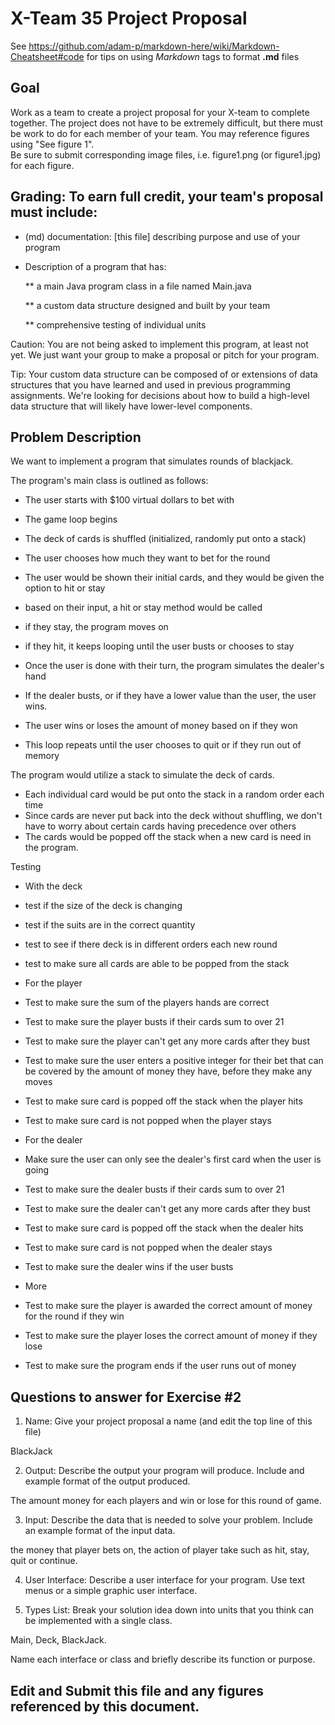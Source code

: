 # X-Team 35 Project Proposal

See https://github.com/adam-p/markdown-here/wiki/Markdown-Cheatsheet#code for tips on using *Markdown* tags to format __.md__ files

## Goal

Work as a team to create a project proposal for your X-team to complete together.
The project does not have to be extremely difficult,
but there must be work to do for each member of your team.
You may reference figures using "See figure 1".  
Be sure to submit corresponding image files, i.e. figure1.png (or figure1.jpg) for each figure.

## Grading: To earn full credit, your team's proposal must include:

* (md) documentation: [this file] describing purpose and use of your program

* Description of a program that has:

  ** a main Java program class in a file named Main.java
  
  ** a custom data structure designed and built by your team
  
  ** comprehensive testing of individual units
  
 Caution: You are not being asked to implement this program, at least not yet. 
 We just want your group to make a proposal or pitch for your program.
 
 Tip: Your custom data structure can be composed of or extensions of data structures that you have learned and used in previous programming assignments.  We're looking for decisions about how to build a high-level data structure that will likely have lower-level components.

## Problem Description
We want to implement a program that simulates rounds of blackjack.

The program's main class is outlined as follows:

- The user starts with $100 virtual dollars to bet with
- The game loop begins

- The deck of cards is shuffled (initialized, randomly put onto a stack)
- The user chooses how much they want to bet for the round
- The user would be shown their initial cards, and they would be given the option to hit or stay
- based on their input, a hit or stay method would be called
- if they stay, the program moves on
- if they hit, it keeps looping until the user busts or chooses to stay
- Once the user is done with their turn, the program simulates the dealer's hand
- If the dealer busts, or if they have a lower value than the user, the user wins.
- The user wins or loses the amount of money based on if they won

- This loop repeats until the user chooses to quit or if they run out of memory

The program would utilize a stack to simulate the deck of cards.
- Each individual card would be put onto the stack in a random order each time
- Since cards are never put back into the deck without shuffling, we don't have to worry about certain cards having precedence over others
- The cards would be popped off the stack when a new card is need in the program.

Testing
- With the deck
- test if the size of the deck is changing
- test if the suits are in the correct quantity
- test to see if there deck is in different orders each new round
- test to make sure all cards are able to be popped from the stack

- For the player
- Test to make sure the sum of the players hands are correct
- Test to make sure the player busts if their cards sum to over 21
- Test to make sure the player can't get any more cards after they bust
- Test to make sure the user enters a positive integer for their bet that can be covered by the amount of money they have, before they make any moves
- Test to make sure card is popped off the stack when the player hits
- Test to make sure card is not popped when the player stays

- For the dealer
- Make sure the user can only see the dealer's first card when the user is going
- Test to make sure the dealer busts if their cards sum to over 21
- Test to make sure the dealer can't get any more cards after they bust
- Test to make sure card is popped off the stack when the dealer hits
- Test to make sure card is not popped when the dealer stays
- Test to make sure the dealer wins if the user busts

- More
- Test to make sure the player is awarded the correct amount of money for the round if they win
- Test to make sure the player loses the correct amount of money if they lose
- Test to make sure the program ends if the user runs out of money


## Questions to answer for Exercise #2

1. Name: Give your project proposal a name (and edit the top line of this file)

BlackJack

2. Output: Describe the output your program will produce.  Include and example format of the output produced.

The amount money for each players and win or lose for this round of game.

3. Input: Describe the data that is needed to solve your problem. Include an example format of the input data.

the money that player bets on, the action of player take such as hit, stay, quit or continue.

4. User Interface: Describe a user interface for your program.  Use text menus or a simple graphic user interface.



5. Types List: Break your solution idea down into units that you think can be implemented with a single class.

Main, Deck, BlackJack.

Name each interface or class and briefly describe its function or purpose.


## Edit and Submit this file and any figures referenced by this document.

